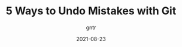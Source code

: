 ---
author: gntr
date: 2021-08-23
permalink: false
publisher: sitepointdotcom
tags:
  - git
target_url: https://www.sitepoint.com/5-ways-to-undo-mistakes-with-git/
title: 5 Ways to Undo Mistakes with Git
---